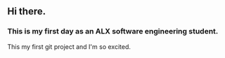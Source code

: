 ## Hi there.<br>
### This is my first day as an ALX software engineering student.

This my first git project and I'm so excited.
